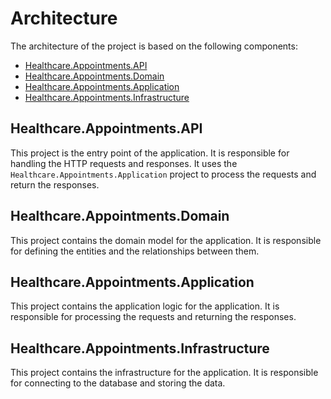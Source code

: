 # Architecture

The architecture of the project is based on the following components:

- [Healthcare.Appointments.API](../backend/Healthcare.Appointments/src/Healthcare.Appointments.API/)
- [Healthcare.Appointments.Domain](../backend/Healthcare.Appointments/src/Healthcare.Appointments.Domain/)
- [Healthcare.Appointments.Application](../backend/Healthcare.Appointments/src/Healthcare.Appointments.Application/)
- [Healthcare.Appointments.Infrastructure](../backend/Healthcare.Appointments/src/Healthcare.Appointments.Infrastructure/)

## Healthcare.Appointments.API

This project is the entry point of the application. It is responsible for handling the HTTP requests and responses. It uses the `Healthcare.Appointments.Application` project to process the requests and return the responses.

## Healthcare.Appointments.Domain

This project contains the domain model for the application. It is responsible for defining the entities and the relationships between them.

## Healthcare.Appointments.Application

This project contains the application logic for the application. It is responsible for processing the requests and returning the responses.

## Healthcare.Appointments.Infrastructure

This project contains the infrastructure for the application. It is responsible for connecting to the database and storing the data.
